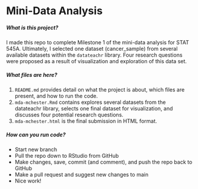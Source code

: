 
# Mini-Data Analysis

##### What is this project?

I made this repo to complete Milestone 1 of the mini-data analysis for STAT 545A. Ultimately, I selected one dataset (cancer_sample) from several available datasets within the ```datateachr``` library. Four research questions were proposed as a result of visualization and exploration of this data set. 

##### What files are here?

1. ```README.md``` provides detail on what the project is about, which files are present, and how to run the code.
2. ```mda-mchester.Rmd``` contains explores several datasets from the datateachr library, selects one final dataset for visualization, and discusses four potential research questions.
3. ```mda-mchester.html``` is the final submission in HTML format.

##### How can you run code?

- Start new branch
- Pull the repo down to RStudio from GitHub
- Make changes, save, commit (and comment), and push the repo back to GitHub
- Make a pull request and suggest new changes to main
- Nice work!

